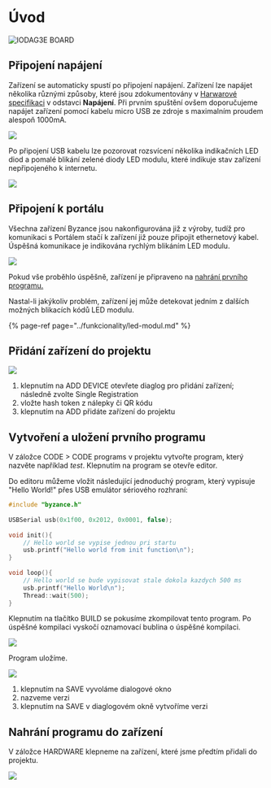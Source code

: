 # Úvod

![IODAG3E BOARD](../../.gitbook/assets/ioda_board_500.png)

## Připojení napájení

Zařízení se automaticky spustí po připojení napájení. Zařízení lze napájet několika různými způsoby, které jsou zdokumentovány v [Harwarové specifikaci](../hardware/zakladni-jednotky/iodag3e/#moznosti-napajeni) v odstavci **Napájení**. Při prvním spuštění ovšem doporučujeme napájet zařízení pomocí kabelu micro USB ze zdroje s maximalním proudem alespoň 1000mA.

![](../../.gitbook/assets/ioda_power_in.gif)

Po připojení USB kabelu lze pozorovat rozsvícení několika indikačních LED diod a  pomalé blikání zelené diody LED modulu, které indikuje stav zařízení nepřipojeného k internetu.

![](../../.gitbook/assets/disconnected.gif)

## Připojení k portálu

Všechna zařízení Byzance jsou nakonfigurována již z výroby, tudíž pro komunikaci s Portálem stačí k zařízení již pouze připojit ethernetový kabel. Úspěšná komunikace je indikována rychlým blikáním LED modulu.

![](../../.gitbook/assets/connected%20%281%29.gif)

Pokud vše proběhlo úspěšně, zařízení je připraveno na [nahrání prvního programu.](nahrani-prvniho-programu.md)

Nastal-li jakýkoliv problém, zařízení jej může detekovat jedním z dalších možných blikacích kódů LED modulu.

{% page-ref page="../funkcionality/led-modul.md" %}

## Přidání zařízení do projektu

![](../../.gitbook/assets/image.png)

1. klepnutím na ADD DEVICE otevřete diaglog pro přidání zařízení; následně zvolte Single Registration
2. vložte hash token z nálepky či QR kódu
3. klepnutím na ADD přidáte zařízení do projektu

## Vytvoření a uložení prvního programu

V záložce CODE &gt; CODE programs v projektu vytvořte program, který nazvěte například _test_. Klepnutím na program se otevře editor. 

Do editoru můžeme vložit následující jednoduchý program, který vypisuje "Hello World!" přes USB emulátor sériového rozhraní:

```cpp
#include "byzance.h"
​
USBSerial usb(0x1f00, 0x2012, 0x0001, false);
​
void init(){
    // Hello world se vypise jednou pri startu
    usb.printf("Hello world from init function\n");
}
​
void loop(){
    // Hello world se bude vypisovat stale dokola kazdych 500 ms
    usb.printf("Hello World\n");
    Thread::wait(500);
}
```

Klepnutím na tlačítko BUILD se pokusíme zkompilovat tento program. Po úspěšné kompilaci vyskočí oznamovací bublina o úspěšné kompilaci.

![](../../.gitbook/assets/image%20%284%29.png)

Program uložíme.

![](../../.gitbook/assets/image%20%281%29.png)

1. klepnutím na SAVE vyvoláme dialogové okno
2. nazveme verzi
3. klepnutím na SAVE v diaglogovém okně vytvoříme verzi

## Nahrání programu do zařízení

V záložce HARDWARE klepneme na zařízení, které jsme předtím přidali do projektu.

![](../../.gitbook/assets/image%20%282%29.png)

